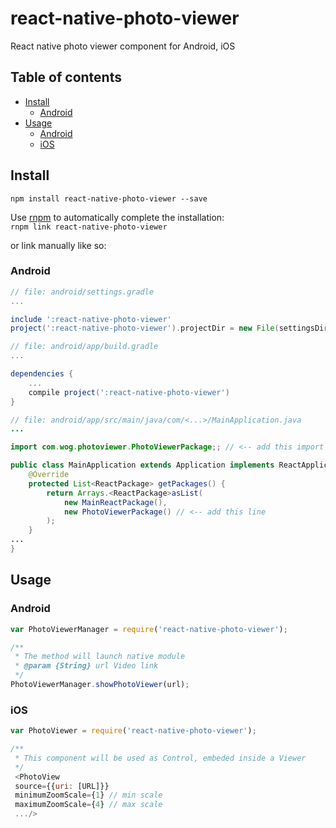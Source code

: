 # react-native-photo-viewer
React native photo viewer component for Android, iOS

## Table of contents
- [Install](#install)
  - [Android](#android)
- [Usage](#usage)
  - [Android](#android)
  - [iOS](#ios)

## Install

`npm install react-native-photo-viewer --save`

Use [rnpm](https://github.com/rnpm/rnpm) to automatically complete the installation:  
`rnpm link react-native-photo-viewer`

or link manually like so:

### Android
```gradle
// file: android/settings.gradle
...

include ':react-native-photo-viewer'
project(':react-native-photo-viewer').projectDir = new File(settingsDir, '../node_modules/react-native-photo-viewer/android')
```
```gradle
// file: android/app/build.gradle
...

dependencies {
    ...
    compile project(':react-native-photo-viewer')
}
```
```java
// file: android/app/src/main/java/com/<...>/MainApplication.java
...

import com.wog.photoviewer.PhotoViewerPackage;; // <-- add this import

public class MainApplication extends Application implements ReactApplication {
    @Override
    protected List<ReactPackage> getPackages() {
        return Arrays.<ReactPackage>asList(
            new MainReactPackage(),
            new PhotoViewerPackage() // <-- add this line
        );
    }
...
}

```
## Usage

### Android

```javascript
var PhotoViewerManager = require('react-native-photo-viewer');

/**
 * The method will launch native module
 * @param {String} url Video link
 */
PhotoViewerManager.showPhotoViewer(url);
```

### iOS
```javascript
var PhotoViewer = require('react-native-photo-viewer');

/**
 * This component will be used as Control, embeded inside a Viewer
 */
 <PhotoView
 source={{uri: [URL]}}
 minimumZoomScale={1} // min scale
 maximumZoomScale={4} // max scale
 .../>
```
